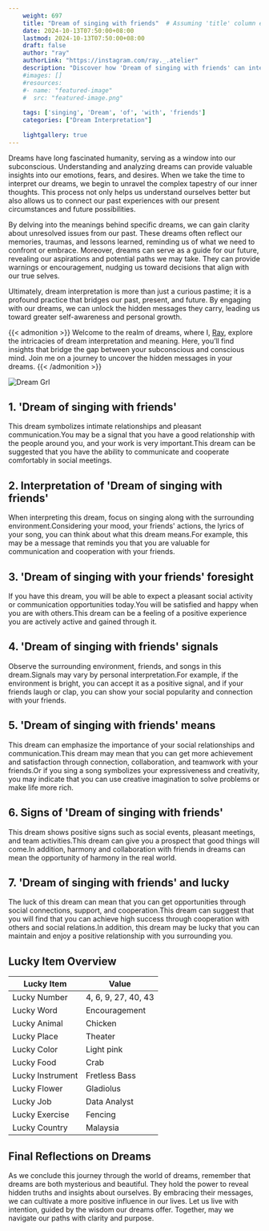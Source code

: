 ```yaml
---
    weight: 697
    title: "Dream of singing with friends"  # Assuming 'title' column exists
    date: 2024-10-13T07:50:00+08:00
    lastmod: 2024-10-13T07:50:00+08:00
    draft: false
    author: "ray"
    authorLink: "https://instagram.com/ray._.atelier"
    description: "Discover how 'Dream of singing with friends' can interpret your future and uncover its significant meanings in your life."
    #images: []
    #resources:
    #- name: "featured-image"
    #  src: "featured-image.png"
    
    tags: ['singing', 'Dream', 'of', 'with', 'friends']
    categories: ["Dream Interpretation"]
    
    lightgallery: true
---
```

    
Dreams have long fascinated humanity, serving as a window into our subconscious. Understanding and analyzing dreams can provide valuable insights into our emotions, fears, and desires. When we take the time to interpret our dreams, we begin to unravel the complex tapestry of our inner thoughts. This process not only helps us understand ourselves better but also allows us to connect our past experiences with our present circumstances and future possibilities.

By delving into the meanings behind specific dreams, we can gain clarity about unresolved issues from our past. These dreams often reflect our memories, traumas, and lessons learned, reminding us of what we need to confront or embrace. Moreover, dreams can serve as a guide for our future, revealing our aspirations and potential paths we may take. They can provide warnings or encouragement, nudging us toward decisions that align with our true selves.

Ultimately, dream interpretation is more than just a curious pastime; it is a profound practice that bridges our past, present, and future. By engaging with our dreams, we can unlock the hidden messages they carry, leading us toward greater self-awareness and personal growth.

{{< admonition >}}
Welcome to the realm of dreams, where I, [Ray](https://instagram.com/ray._.atelier), explore the intricacies of dream interpretation and meaning. Here, you’ll find insights that bridge the gap between your subconscious and conscious mind. Join me on a journey to uncover the hidden messages in your dreams.
{{< /admonition >}}

![Dream Grl](https://cdn.pixabay.com/photo/2017/11/02/03/35/gothic-2910057_1280.jpg "Dream Grl")

## 1. 'Dream of singing with friends'
This dream symbolizes intimate relationships and pleasant communication.You may be a signal that you have a good relationship with the people around you, and your work is very important.This dream can be suggested that you have the ability to communicate and cooperate comfortably in social meetings.

## 2. Interpretation of 'Dream of singing with friends'
When interpreting this dream, focus on singing along with the surrounding environment.Considering your mood, your friends' actions, the lyrics of your song, you can think about what this dream means.For example, this may be a message that reminds you that you are valuable for communication and cooperation with your friends.

## 3. 'Dream of singing with your friends' foresight
If you have this dream, you will be able to expect a pleasant social activity or communication opportunities today.You will be satisfied and happy when you are with others.This dream can be a feeling of a positive experience you are actively active and gained through it.

## 4. 'Dream of singing with friends' signals
Observe the surrounding environment, friends, and songs in this dream.Signals may vary by personal interpretation.For example, if the environment is bright, you can accept it as a positive signal, and if your friends laugh or clap, you can show your social popularity and connection with your friends.

## 5. 'Dream of singing with friends' means
This dream can emphasize the importance of your social relationships and communication.This dream may mean that you can get more achievement and satisfaction through connection, collaboration, and teamwork with your friends.Or if you sing a song symbolizes your expressiveness and creativity, you may indicate that you can use creative imagination to solve problems or make life more rich.

## 6. Signs of 'Dream of singing with friends'
This dream shows positive signs such as social events, pleasant meetings, and team activities.This dream can give you a prospect that good things will come.In addition, harmony and collaboration with friends in dreams can mean the opportunity of harmony in the real world.

## 7. 'Dream of singing with friends' and lucky
The luck of this dream can mean that you can get opportunities through social connections, support, and cooperation.This dream can suggest that you will find that you can achieve high success through cooperation with others and social relations.In addition, this dream may be lucky that you can maintain and enjoy a positive relationship with you surrounding you.

## Lucky Item Overview
| Lucky Item          | Value              |
|---------------|--------------------|
| Lucky Number        | 4, 6, 9, 27, 40, 43  |
| Lucky Word          | Encouragement |
| Lucky Animal        | Chicken |
| Lucky Place         | Theater     |
| Lucky Color         | Light pink     |
| Lucky Food          | Crab      |
| Lucky Instrument    | Fretless Bass |
| Lucky Flower        | Gladiolus    |
| Lucky Job           | Data Analyst       |
| Lucky Exercise      | Fencing  |
| Lucky Country       | Malaysia    |


##  Final Reflections on Dreams

As we conclude this journey through the world of dreams, remember that dreams are both mysterious and beautiful. They hold the power to reveal hidden truths and insights about ourselves. By embracing their messages, we can cultivate a more positive influence in our lives. Let us live with intention, guided by the wisdom our dreams offer. Together, may we navigate our paths with clarity and purpose.
